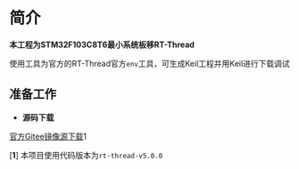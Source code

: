 # 简介

**本工程为STM32F103C8T6最小系统板移RT-Thread**

使用工具为官方的RT-Thread官方`env`工具，可生成Keil工程并用Keil进行下载调试

## 准备工作

- **源码下载**

[官方Gitee镜像源下载](https://gitee.com/rtthread/rt-thread/tags)1

[**1**]    本项目使用代码版本为`rt-thread-v5.0.0`
